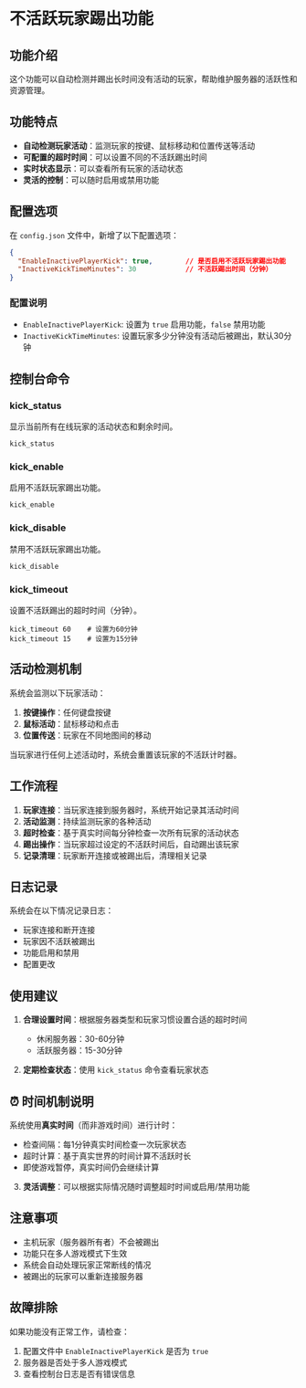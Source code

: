 # 不活跃玩家踢出功能

## 功能介绍

这个功能可以自动检测并踢出长时间没有活动的玩家，帮助维护服务器的活跃性和资源管理。

## 功能特点

- **自动检测玩家活动**：监测玩家的按键、鼠标移动和位置传送等活动
- **可配置的超时时间**：可以设置不同的不活跃踢出时间
- **实时状态显示**：可以查看所有玩家的活动状态
- **灵活的控制**：可以随时启用或禁用功能

## 配置选项

在 `config.json` 文件中，新增了以下配置选项：

```json
{
  "EnableInactivePlayerKick": true,        // 是否启用不活跃玩家踢出功能
  "InactiveKickTimeMinutes": 30            // 不活跃踢出时间（分钟）
}
```

### 配置说明

- `EnableInactivePlayerKick`: 设置为 `true` 启用功能，`false` 禁用功能
- `InactiveKickTimeMinutes`: 设置玩家多少分钟没有活动后被踢出，默认30分钟

## 控制台命令

### kick_status
显示当前所有在线玩家的活动状态和剩余时间。

```
kick_status
```

### kick_enable
启用不活跃玩家踢出功能。

```
kick_enable
```

### kick_disable
禁用不活跃玩家踢出功能。

```
kick_disable
```

### kick_timeout
设置不活跃踢出的超时时间（分钟）。

```
kick_timeout 60    # 设置为60分钟
kick_timeout 15    # 设置为15分钟
```

## 活动检测机制

系统会监测以下玩家活动：

1. **按键操作**：任何键盘按键
2. **鼠标活动**：鼠标移动和点击
3. **位置传送**：玩家在不同地图间的移动

当玩家进行任何上述活动时，系统会重置该玩家的不活跃计时器。

## 工作流程

1. **玩家连接**：当玩家连接到服务器时，系统开始记录其活动时间
2. **活动监测**：持续监测玩家的各种活动
3. **超时检查**：基于真实时间每分钟检查一次所有玩家的活动状态
4. **踢出操作**：当玩家超过设定的不活跃时间后，自动踢出该玩家
5. **记录清理**：玩家断开连接或被踢出后，清理相关记录

## 日志记录

系统会在以下情况记录日志：

- 玩家连接和断开连接
- 玩家因不活跃被踢出
- 功能启用和禁用
- 配置更改

## 使用建议

1. **合理设置时间**：根据服务器类型和玩家习惯设置合适的超时时间
   - 休闲服务器：30-60分钟
   - 活跃服务器：15-30分钟
   
2. **定期检查状态**：使用 `kick_status` 命令查看玩家状态

## ⏰ 时间机制说明

系统使用**真实时间**（而非游戏时间）进行计时：
- 检查间隔：每1分钟真实时间检查一次玩家状态
- 超时计算：基于真实世界的时间计算不活跃时长
- 即使游戏暂停，真实时间仍会继续计算

3. **灵活调整**：可以根据实际情况随时调整超时时间或启用/禁用功能

## 注意事项

- 主机玩家（服务器所有者）不会被踢出
- 功能只在多人游戏模式下生效
- 系统会自动处理玩家正常断线的情况
- 被踢出的玩家可以重新连接服务器

## 故障排除

如果功能没有正常工作，请检查：

1. 配置文件中 `EnableInactivePlayerKick` 是否为 `true`
2. 服务器是否处于多人游戏模式
3. 查看控制台日志是否有错误信息
